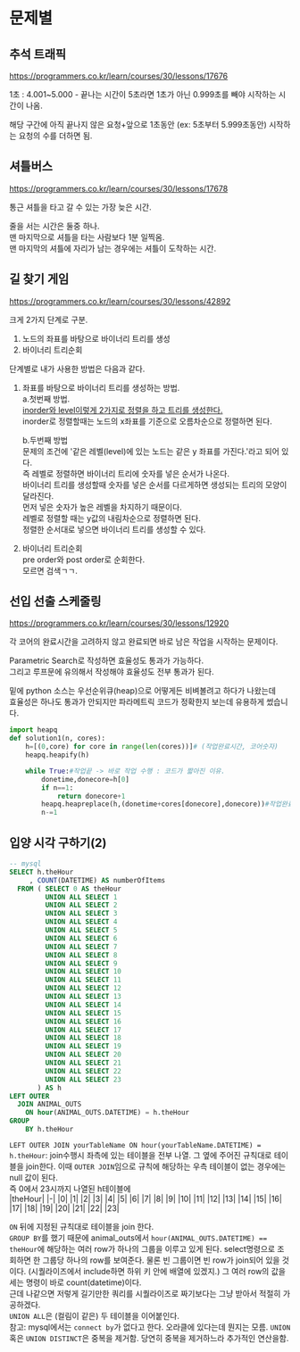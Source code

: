 # 문제별
## 추석 트래픽
https://programmers.co.kr/learn/courses/30/lessons/17676  

1초 : 4.001~5.000 - 끝나는 시간이 5초라면 1초가 아닌 0.999초를 빼야 시작하는 시간이 나옴.  

해당 구간에 아직 끝나지 않은 요청+앞으로 1초동안 (ex: 5초부터 5.999초동안) 시작하는 요청의 수를 더하면 됨.  

## 셔틀버스  
https://programmers.co.kr/learn/courses/30/lessons/17678  

통근 셔틀을 타고 갈 수 있는 가장 늦은 시간.  

줄을 서는 시간은 둘중 하나.  
맨 마지막으로 셔틀을 타는 사람보다 1분 일찍옴.  
맨 마지막의 셔틀에 자리가 남는 경우에는 셔틀이 도착하는 시간.  

## 길 찾기 게임  
https://programmers.co.kr/learn/courses/30/lessons/42892  

크게 2가지 단계로 구분.  
1. 노드의 좌표를 바탕으로 바이너리 트리를 생성  
2. 바이너리 트리순회  

단계별로 내가 사용한 방법은 다음과 같다.  
1. 좌표를 바탕으로 바이너리 트리를 생성하는 방법.  
    a.첫번째 방법.  
    [inorder와 level이렇게 2가지로 정렬을 하고 트리를 생성한다.](https://www.geeksforgeeks.org/construct-tree-inorder-level-order-traversals-set-2/)      
    inorder로 정렬할때는 노드의 x좌표를 기준으로 오름차순으로 정렬하면 된다.  

    b.두번째 방법  
    문제의 조건에 '같은 레벨(level)에 있는 노드는 같은 y 좌표를 가진다.'라고 되어 있다.  
    즉 레벨로 정렬하면 바이너리 트리에 숫자를 넣은 순서가 나온다.  
    바이너리 트리를 생성할때 숫자를 넣은 순서를 다르게하면 생성되는 트리의 모양이 달라진다.  
    먼저 넣은 숫자가 높은 레벨을 차지하기 때문이다.  
    레벨로 정렬할 때는 y값의 내림차순으로 정렬하면 된다.  
    정렬한 순서대로 넣으면 바이너리 트리를 생성할 수 있다.  
    
2. 바이너리 트리순회  
pre order와 post order로 순회한다.  
모르면 검색ㄱㄱ.  

## 선입 선출 스케줄링
https://programmers.co.kr/learn/courses/30/lessons/12920  

각 코어의 완료시간을 고려하지 않고 완료되면 바로 남은 작업을 시작하는 문제이다.  

Parametric Search로 작성하면 효율성도 통과가 가능하다.  
그리고 루프문에 유의해서 작성해야 효율성도 전부 통과가 된다.  

밑에 python 소스는 우선순위큐(heap)으로 어떻게든 비벼볼려고 하다가 나왔는데  
효율성은 하나도 통과가 안되지만 파라메트릭 코드가 정확한지 보는데 유용하게 썼습니다.  
```py
import heapq
def solution1(n, cores):
    h=[(0,core) for core in range(len(cores))]# (작업완료시간, 코어숫자)
    heapq.heapify(h)

    while True:#작업끝 -> 바로 작업 수행 : 코드가 짧아진 이유.
        donetime,donecore=h[0]
        if n==1:
            return donecore+1
        heapq.heapreplace(h,(donetime+cores[donecore],donecore))#작업완료시간과 코어순서로 정렬됨.
        n-=1
```

## 입양 시각 구하기(2)
```sql
-- mysql
SELECT h.theHour
     , COUNT(DATETIME) AS numberOfItems
  FROM ( SELECT 0 AS theHour
         UNION ALL SELECT 1
         UNION ALL SELECT 2
         UNION ALL SELECT 3
         UNION ALL SELECT 4
         UNION ALL SELECT 5
         UNION ALL SELECT 6
         UNION ALL SELECT 7
         UNION ALL SELECT 8
         UNION ALL SELECT 9
         UNION ALL SELECT 10
         UNION ALL SELECT 11
         UNION ALL SELECT 12
         UNION ALL SELECT 13
         UNION ALL SELECT 14
         UNION ALL SELECT 15
         UNION ALL SELECT 16
         UNION ALL SELECT 17
         UNION ALL SELECT 18
         UNION ALL SELECT 19
         UNION ALL SELECT 20
         UNION ALL SELECT 21
         UNION ALL SELECT 22
         UNION ALL SELECT 23
       ) AS h
LEFT OUTER
  JOIN ANIMAL_OUTS 
    ON hour(ANIMAL_OUTS.DATETIME) = h.theHour
GROUP
    BY h.theHour
```
`LEFT OUTER JOIN yourTableName ON hour(yourTableName.DATETIME) = h.theHour`: join수행시 좌측에 있는 테이블을 전부 나열. 그 옆에 주어진 규칙대로 테이블을 join한다. 이때 `OUTER JOIN`임으로 규칙에 해당하는 우측 테이블이 없는 경우에는 null 값이 된다.  
즉 0에서 23시까지 나열된 h테이블에  
|theHour|
|-|
|0|
|1|
|2|
|3|
|4|
|5|
|6|
|7|
|8|
|9|
|10|
|11|
|12|
|13|
|14|
|15|
|16|
|17|
|18|
|19|
|20|
|21|
|22|
|23|

`ON` 뒤에 지정된 규칙대로 테이블을 join 한다.  
`GROUP BY`를 했기 때문에 animal_outs에서 `hour(ANIMAL_OUTS.DATETIME) == theHour`에 해당하는 여러 row가 하나의 그룹을 이루고 있게 된다. select명령으로 조회하면 한 그룹당 하나의 row를 보여준다. 물론 빈 그룹이면 빈 row가 join되어 있을 것이다. (시퀄라이즈에서 include하면 하위 키 안에 배열에 있겠지.) 그 여러 row의 값을 세는 명령이 바로 count(datetime)이다.  
근데 나같으면 저렇게 길기만한 쿼리를 시퀄라이즈로 짜기보다는 그냥 받아서 적절히 가공하겠다.  
`UNION ALL`은 (컬림이 같은) 두 테이블을 이어붙인다.  
참고: mysql에서는 `connect by`가 없다고 한다. 오라클에 있다는데 뭔지는 모름. `UNION `혹은 `UNION DISTINCT`은 중복을 제거함. 당연히 중복을 제거하느라 추가적인 연산을함.  